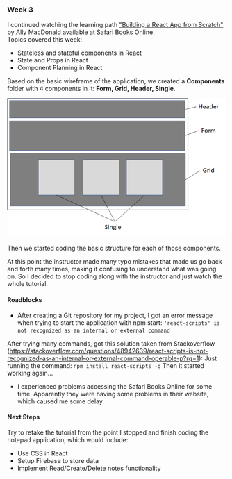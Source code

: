 
### Week 3

I continued watching the learning path ["Building a React App from Scratch"](https://www.safaribooksonline.com/learning-paths/learning-path-building/9781491991794) by Ally MacDonald available at Safari Books Online.<br>
Topics covered this week: 

- Stateless and stateful components in React
- State and Props in React
- Component Planning in React

 Based on the basic wireframe of the application, we created a **Components** folder with 4 components in it: **Form, Grid, Header, Single**. 
 
 ![wireframe](../images/mockup.png)

 
 
 Then we started coding the basic structure for each of those components.
 
 At this point the instructor made many typo mistakes that made us go back and forth many times, making it confusing to understand what was going on.
 So I decided to stop coding along with the instructor and just watch the whole tutorial.
 
 #### Roadblocks
 
- After creating a Git repository for my project, I got an error message when trying to start the application with npm start: ```'react-scripts' is not recognized as an internal or external command```
 
After trying many commands, got this solution taken from Stackoverflow (https://stackoverflow.com/questions/48942639/react-scripts-is-not-recognized-as-an-internal-or-external-command-operable-p?rq=1): Just running the command: 
`npm install react-scripts -g`
Then it started working again… 

- I experienced problems accessing the Safari Books Online for some time. Apparently they were having some problems in their website, which caused me some delay.
 
 
 #### Next Steps
 
 Try to retake the tutorial from the point I stopped and finish coding the notepad application, which would include:
 - Use CSS in React
 - Setup Firebase to store data
 - Implement Read/Create/Delete notes functionality
